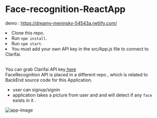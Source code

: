 # Face-recognition-ReactApp
demo : https://dreamy-meninsky-54543a.netlify.com/
<ls>
  <li>Clone this repo.</li>
	<li>Run <code>npm install</code>.</li>
	<li>Run <code>npm start</code>.</li>
	<li>You must add your own API key in the src/App.js file to connect to Clarifai.</li>
</ls>

  <br>You can grab Clarifai API key<a href='https://www.clarifai.com/'> here</a>
  <br/> FaceRecognition API is placed in a different repo , which is related to BackEnd source code for this Application.

- user can signup/signin
- application takes a picture from user and and will detect if any `face` exists in it .

![app-image](./face-rec-app.png)

